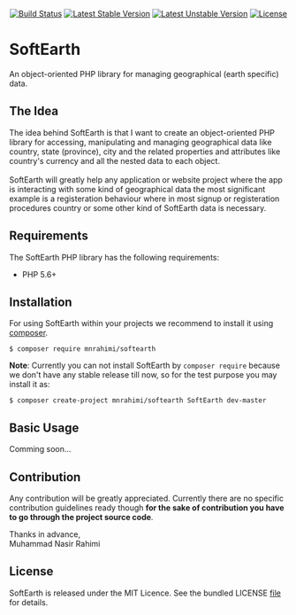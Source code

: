 <p align="center">
<a href="https://travis-ci.org/mnrahimi/softearth"><img src="https://travis-ci.org/mnrahimi/softearth.svg?branch=master" alt="Build Status"></a>
<a href="https://packagist.org/packages/mnrahimi/softearth"><img src="https://poser.pugx.org/mnrahimi/softearth/v/stable" alt="Latest Stable Version"></a>
<a href="https://packagist.org/packages/mnrahimi/softearth"><img src="https://poser.pugx.org/mnrahimi/softearth/v/unstable" alt="Latest Unstable Version"></a>
<a href="https://packagist.org/packages/mnrahimi/softearth"><img src="https://poser.pugx.org/mnrahimi/softearth/license" alt="License"></a>
</p>

# SoftEarth

An object-oriented PHP library for managing geographical (earth specific) data.

## The Idea

The idea behind SoftEarth is that I want to create an object-oriented PHP library for accessing, manipulating and managing geographical data like country, state (province), city and the related properties and attributes like country's currency and all the nested data to each object.<br><br>
SoftEarth will greatly help any application or website project where the app is interacting with some kind of geographical data the most significant example is a registeration behaviour where in most signup or registeration procedures country or some other kind of SoftEarth data is necessary.

## Requirements

The SoftEarth PHP library has the following requirements:

* PHP 5.6+

## Installation

For using SoftEarth within your projects we recommend to install it using [composer](https://getcomposer.org/).

```
$ composer require mnrahimi/softearth
```

**Note**: Currently you can not install SoftEarth by `composer require` because we don't have any stable release till now, so for the test purpose you may install it as:

```
$ composer create-project mnrahimi/softearth SoftEarth dev-master
```

## Basic Usage

Comming soon...

## Contribution

Any contribution will be greatly appreciated. Currently there are no specific contribution guidelines ready though **for the sake of contribution you have to go through the project source code**.

Thanks in advance,<br>
Muhammad Nasir Rahimi

## License

SoftEarth is released under the MIT Licence. See the bundled LICENSE [file](https://github.com/mnrahimi/softearth/blob/master/LICENSE) for details.
